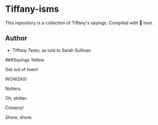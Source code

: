 # Tiffany-isms

This repository is a collection of Tiffany's sayings. Compiled with :100: love.


## Author
* Tiffany Testo, as told to Sarah Sullivan


###Sayings
Yellow

Get out of town!

WOWZAS!

Nutters.

Oh, shitter.

Crimeny!

Shore, shore.




